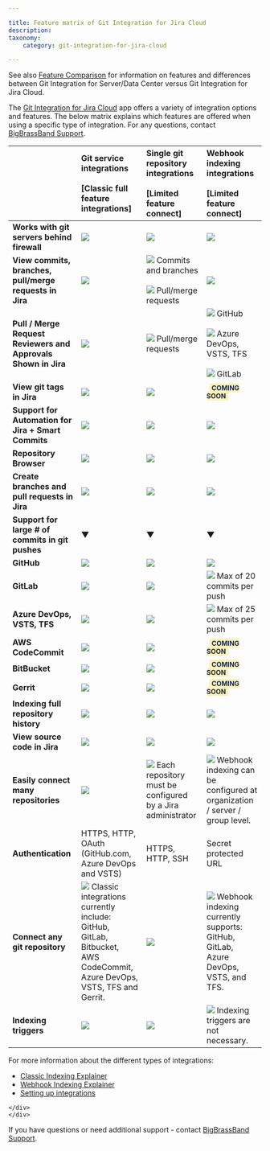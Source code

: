 ```yaml
---

title: Feature matrix of Git Integration for Jira Cloud
description:
taxonomy:
    category: git-integration-for-jira-cloud

---
```

See also [Feature Comparison](/git-integration-for-jira-cloud/git-integration-server-data-center-vs-jira-cloud-feature-comparison-gij-cloud) for information on features and differences between Git Integration for Server/Data Center versus Git Integration for Jira Cloud.

The [Git Integration for Jira Cloud](https://marketplace.atlassian.com/apps/4984/git-integration-for-jira?hosting=cloud&tab=overview) app offers a variety of integration options and features. The below matrix explains which features are offered when using a specific type of integration. For any questions, contact [BigBrassBand Support](https://help.gitkraken.com/git-integration-for-jira-cloud/gij-cloud-contact-support/).

|     | Git service integrations<br><br>\[Classic full feature integrations\] | Single git repository integrations<br><br>\[Limited feature connect\] | Webhook indexing integrations<br><br>\[Limited feature connect\] |
| :--- | :--- | :--- | :--- |
| **Works with git servers behind firewall** | ![](gij-matrix-open-warn-blue.png) | ![](gij-matrix-open-warn-blue.png) | ![](gij-matrix-open-check-green.png) |
| **View commits, branches, pull/merge requests in Jira** | ![](gij-matrix-open-check-green.png) | ![](gij-matrix-open-check-green.png) Commits and branches<br><br>![](gij-matrix-open-not-red.png) Pull/merge requests | ![](gij-matrix-open-check-green.png) |
| **Pull / Merge Request Reviewers and Approvals Shown in Jira** | ![](gij-matrix-open-check-green.png) | ![](gij-matrix-open-not-red.png) Pull/merge requests | ![](gij-matrix-open-check-green.png) GitHub<br><br>![](gij-matrix-open-check-green.png) Azure DevOps, VSTS, TFS<br><br>![](gij-matrix-open-not-red.png) GitLab |
| **View git tags in Jira** | ![](gij-matrix-open-check-green.png) | ![](gij-matrix-open-check-green.png) | <b style='background-color:#FFF1B6; padding:1px 5px; color:#172A4C; border-radius:3px; margin: 0 5px; font-size: small;'>COMING SOON</b> |
| **Support for Automation for Jira + Smart Commits** | ![](gij-matrix-open-check-green.png) | ![](gij-matrix-open-check-green.png) | ![](gij-matrix-open-check-green.png) |
| **Repository Browser** | ![](gij-matrix-open-check-green.png) | ![](gij-matrix-open-check-green.png) | ![](gij-matrix-open-check-green.png) |
| **Create branches and pull requests in Jira** | ![](gij-matrix-open-check-green.png) | ![](gij-matrix-open-not-red.png) | ![](gij-matrix-open-not-red.png) |
| **Support for large # of commits in git pushes** |  ▼  |  ▼   |  ▼  |
| **GitHub** | ![](gij-matrix-open-check-green.png) | ![](gij-matrix-open-check-green.png) | ![](gij-matrix-open-check-green.png) |
| **GitLab** | ![](gij-matrix-open-check-green.png) | ![](gij-matrix-open-check-green.png) | ![](gij-matrix-open-warn-blue.png) Max of 20 commits per push |
| **Azure DevOps, VSTS, TFS** | ![](gij-matrix-open-check-green.png) | ![](gij-matrix-open-check-green.png) | ![](gij-matrix-open-warn-blue.png) Max of 25 commits per push |
| **AWS CodeCommit** | ![](gij-matrix-open-check-green.png) | ![](gij-matrix-open-check-green.png) | <b style='background-color:#FFF1B6; padding:1px 5px; color:#172A4C; border-radius:3px; margin: 0 5px; font-size: small;'>COMING SOON</b> |
| **BitBucket** | ![](gij-matrix-open-check-green.png) | ![](gij-matrix-open-check-green.png) | <b style='background-color:#FFF1B6; padding:1px 5px; color:#172A4C; border-radius:3px; margin: 0 5px; font-size: small;'>COMING SOON</b> |
| **Gerrit** | ![](gij-matrix-open-check-green.png) | ![](gij-matrix-open-check-green.png) | <b style='background-color:#FFF1B6; padding:1px 5px; color:#172A4C; border-radius:3px; margin: 0 5px; font-size: small;'>COMING SOON</b> |
| **Indexing full repository history** | ![](gij-matrix-open-check-green.png) | ![](gij-matrix-open-check-green.png) | ![](gij-matrix-open-not-red.png) |
| **View source code in Jira** | ![](gij-matrix-open-check-green.png) | ![](gij-matrix-open-check-green.png) | ![](gij-matrix-open-not-red.png) |
| **Easily connect many repositories** | ![](gij-matrix-open-check-green.png) | ![](gij-matrix-open-not-red.png) Each repository must be configured by a Jira administrator | ![](gij-matrix-open-check-green.png) Webhook indexing can be configured at organization / server / group level. |
| **Authentication** | HTTPS, HTTP, OAuth (GitHub.com, Azure DevOps and VSTS) | HTTPS, HTTP, SSH | Secret protected URL |
| **Connect any git repository** | ![](gij-matrix-open-warn-blue.png) Classic integrations currently include: GitHub, GitLab, Bitbucket, AWS CodeCommit, Azure DevOps, VSTS, TFS and Gerrit. | ![](gij-matrix-open-check-green.png) | ![](gij-matrix-open-warn-blue.png) Webhook indexing currently supports: GitHub, GitLab, Azure DevOps, VSTS, and TFS. |
| **Indexing triggers** | ![](gij-matrix-open-check-green.png) | ![](gij-matrix-open-check-green.png) | ![](gij-matrix-open-check-green.png) Indexing triggers are not necessary. |


<div class="bbb-callout bbb--note">
    <div class="irow">
    <div class="ilogobox">
        <span class="logoimg"></span>
    </div>
    <div class="imsgbox">
        For more information about the different types of integrations:
        <ul>
            <li><a href='/git-integration-for-jira-cloud/classic-indexing-explainer-gij-cloud'>Classic Indexing Explainer</a></li>
            <li><a href='/git-integration-for-jira-cloud/webhook-indexing-explainer-gij-cloud'>Webhook Indexing Explainer</a></li>
            <li><a href='/git-integration-for-jira-cloud/setting-up-integrations-gij-cloud'>Setting up integrations</a></li>
        </ul>
    </div>
    </div>
</div>

<div class="bbb-callout bbb--tip">
    <div class="irow">
    <div class="ilogobox">
        <span class="logoimg"></span>
    </div>
    <div class="imsgbox">
        
    </div>
    </div>
</div>

If you have questions or need additional support - contact [BigBrassBand Support](https://help.gitkraken.com/git-integration-for-jira-cloud/gij-cloud-contact-support/).

